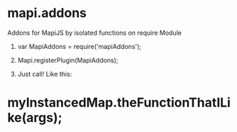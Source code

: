 # mapi.addons
Addons for MapiJS by isolated functions on require Module

1) var MapiAddons = require('mapiAddons');

2) Mapi.registerPlugin(MapiAddons);

3) Just call! Like this:

# myInstancedMap.theFunctionThatILike(args);